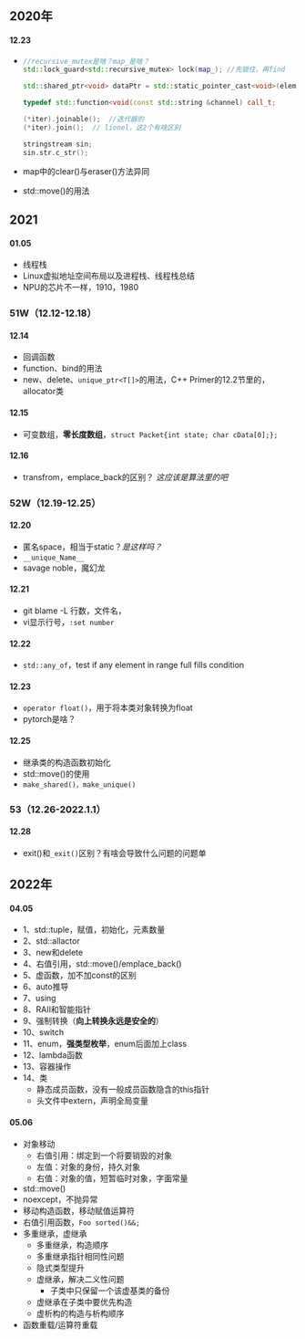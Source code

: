## 2020年

#### 12.23

+ ```cpp
  //recursive_mutex是啥？map_是啥？
  std::lock_guard<std::recursive_mutex> lock(map_); //先锁住，再find
  
  std::shared_ptr<void> dataPtr = std::static_pointer_cast<void>(element);
  
  typedef std::function<void(const std::string &channel) call_t;
  
  (*iter).joinable();  //迭代器的
  (*iter).join();  // lionel，这2个有啥区别
  
  stringstream sin;
  sin.str.c_str();
  ```

+ map中的clear()与eraser()方法异同

+ std::move()的用法

## 2021

#### 01.05

+ 线程栈
+ Linux虚拟地址空间布局以及进程栈、线程栈总结
+ NPU的芯片不一样，1910，1980

### 51W（12.12-12.18）

#### 12.14

+ 回调函数
+ function、bind的用法
+ new、delete、`unique_ptr<T[]>`的用法，C++ Primer的12.2节里的，allocator类

#### 12.15

+ 可变数组，**零长度数组**，`struct Packet{int state; char cData[0];};`

#### 12.16

+ transfrom，emplace_back的区别？ *这应该是算法里的吧*



### 52W（12.19-12.25）

#### 12.20

+ 匿名space，相当于static？*是这样吗？*
+ `__unique_Name__`
+ savage noble，魔幻龙

#### 12.21

+ git blame -L 行数，文件名，
+ vi显示行号，`:set number`

#### 12.22

+ `std::any_of`，test if any element in range full fills condition

#### 12.23

+ `operator float()`，用于将本类对象转换为float
+ pytorch是啥？

#### 12.25

+ 继承类的构造函数初始化
+ std::move()的使用
+ `make_shared()，make_unique()`



### 53（12.26-2022.1.1）

#### 12.28

+ exit()和`_exit()`区别？有啥会导致什么问题的问题单

## 2022年

#### 04.05

+ 1、std::tuple，赋值，初始化，元素数量
+ 2、std::allactor
+ 3、new和delete
+ 4、右值引用，std::move()/emplace_back()
+ 5、虚函数，加不加const的区别
+ 6、auto推导
+ 7、using
+ 8、RAII和智能指针
+ 9、强制转换（**向上转换永远是安全的**）
+ 10、switch
+ 11、enum，**强类型枚举**，enum后面加上class
+ 12、lambda函数
+ 13、容器操作
+ 14、类
  + 静态成员函数，没有一般成员函数隐含的this指针
  + 头文件中extern，声明全局变量

#### 05.06

+ 对象移动
  + 右值引用：绑定到一个将要销毁的对象
  + 左值：对象的身份，持久对象
  + 右值：对象的值，短暂临时对象，字面常量
+ std::move()
+ noexcept，不抛异常
+ 移动构造函数，移动赋值运算符
+ 右值引用函数，`Foo sorted()&&;`
+ 多重继承，虚继承
  + 多重继承，构造顺序
  + 多重继承指针相同性问题
  + 隐式类型提升
  + 虚继承，解决二义性问题
    + 子类中只保留一个该虚基类的备份
  + 虚继承在子类中要优先构造
  + 虚析构的构造与析构顺序
+ 函数重载/运算符重载

